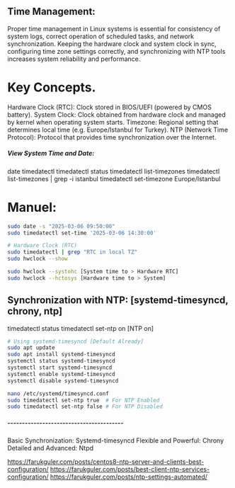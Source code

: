 ## Time Management:
Proper time management in Linux systems is essential for consistency of system logs, correct operation of scheduled tasks, and network synchronization.
Keeping the hardware clock and system clock in sync, configuring time zone settings correctly, and synchronizing with NTP tools increases system reliability and performance.

# Key Concepts.
Hardware Clock (RTC): Clock stored in BIOS/UEFI (powered by CMOS battery).
System Clock: Clock obtained from hardware clock and managed by kernel when operating system starts.
Timezone: Regional setting that determines local time (e.g. Europe/Istanbul for Turkey).
NTP (Network Time Protocol): Protocol that provides time synchronization over the Internet.

##### View System Time and Date:
date
timedatectl
timedatectl status
timedatectl list-timezones
timedatectl list-timezones | grep -i istanbul
timedatectl set-timezone Europe/Istanbul

# Manuel:
```sh
sudo date -s "2025-03-06 09:50:00"
sudo timedatectl set-time '2025-03-06 14:30:00'
```

```sh
# Hardware Clock (RTC)
sudo timedatectl | grep "RTC in local TZ"
sudo hwclock --show

sudo hwclock --systohc [System time to > Hardware RTC]
sudo hwclock --hctosys [Hardware time to > System]
```

## Synchronization with NTP: [systemd-timesyncd, chrony, ntp]
timedatectl status
timedatectl set-ntp on [NTP on]

```sh
# Using systemd-timesyncd [Default Already]
sudo apt update
sudo apt install systemd-timesyncd
systemctl status systemd-timesyncd
systemctl start systemd-timesyncd
systemctl enable systemd-timesyncd
systemctl disable systemd-timesyncd

nano /etc/systemd/timesyncd.conf
sudo timedatectl set-ntp true  # For NTP Enabled
sudo timedatectl set-ntp false # For NTP Disabled
```

##### ----------------------------------------
Basic Synchronization: Systemd-timesyncd
Flexible and Powerful: Chrony
Detailed and Advanced: Ntpd

https://farukguler.com/posts/centos8-ntp-server-and-clients-best-configuration/
https://farukguler.com/posts/best-client-ntp-services-configuration/
https://farukguler.com/posts/ntp-settings-automated/
